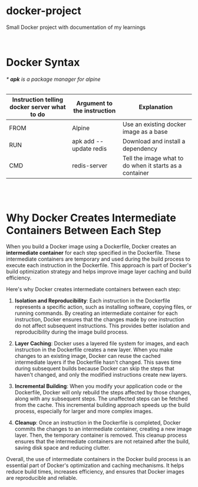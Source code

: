 # docker-project

Small Docker project with documentation of my learnings 

<br>

# Docker Syntax 
###### * __apk__ is a package manager for alpine
| Instruction telling docker server what to do | Argument to the instruction     | Explanation                                             | 
|----------------------------------------------|---------------------------------|---------------------------------------------------------|
| FROM                                         | Alpine                          | Use an existing docker image as a base                  |
| RUN                                          | apk add --update redis          | Download and install a dependency                       |
| CMD                                          | redis-server                    | Tell the image what to do when it starts as a container |


<br>
<br>

  
# Why Docker Creates Intermediate Containers Between Each Step

When you build a Docker image using a Dockerfile, Docker creates an **intermediate container** for each step specified in the Dockerfile. These intermediate containers are temporary and used during the build process to execute each instruction in the Dockerfile. This approach is part of Docker's build optimization strategy and helps improve image layer caching and build efficiency.

Here's why Docker creates intermediate containers between each step:

1. **Isolation and Reproducibility**: Each instruction in the Dockerfile represents a specific action, such as installing software, copying files, or running commands. By creating an intermediate container for each instruction, Docker ensures that the changes made by one instruction do not affect subsequent instructions. This provides better isolation and reproducibility during the image build process.

2. **Layer Caching**: Docker uses a layered file system for images, and each instruction in the Dockerfile creates a new layer. When you make changes to an existing image, Docker can reuse the cached intermediate layers if the Dockerfile hasn't changed. This saves time during subsequent builds because Docker can skip the steps that haven't changed, and only the modified instructions create new layers.

3. **Incremental Building**: When you modify your application code or the Dockerfile, Docker will only rebuild the steps affected by those changes, along with any subsequent steps. The unaffected steps can be fetched from the cache. This incremental building approach speeds up the build process, especially for larger and more complex images.

4. **Cleanup**: Once an instruction in the Dockerfile is completed, Docker commits the changes to an intermediate container, creating a new image layer. Then, the temporary container is removed. This cleanup process ensures that the intermediate containers are not retained after the build, saving disk space and reducing clutter.

Overall, the use of intermediate containers in the Docker build process is an essential part of Docker's optimization and caching mechanisms. It helps reduce build times, increases efficiency, and ensures that Docker images are reproducible and reliable.
